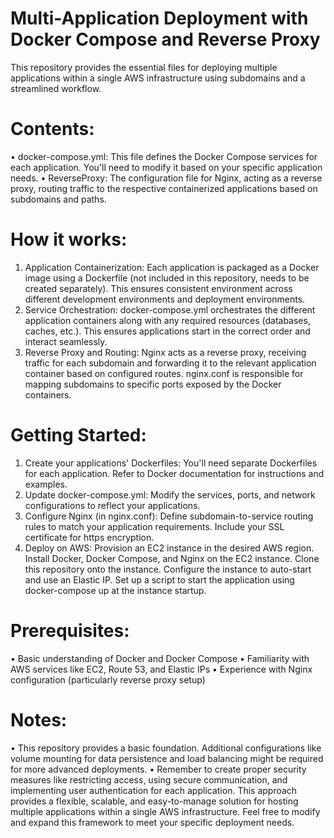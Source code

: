 # Multi-Application Deployment with Docker Compose and Reverse Proxy
This repository provides the essential files for deploying multiple applications within a single AWS infrastructure using subdomains and a streamlined workflow.

# Contents:

•	docker-compose.yml: This file defines the Docker Compose services for each application. You'll need to modify it based on your specific application needs.
•	ReverseProxy: The configuration file for Nginx, acting as a reverse proxy, routing traffic to the respective containerized applications based on subdomains and paths.

# How it works:
1.	Application Containerization: Each application is packaged as a Docker image using a Dockerfile (not included in this repository, needs to be created separately). This ensures consistent environment across different development environments and deployment environments.
2.	Service Orchestration: docker-compose.yml orchestrates the different application containers along with any required resources (databases, caches, etc.). This ensures applications start in the correct order and interact seamlessly.
3.	Reverse Proxy and Routing: Nginx acts as a reverse proxy, receiving traffic for each subdomain and forwarding it to the relevant application container based on configured routes. nginx.conf is responsible for mapping subdomains to specific ports exposed by the Docker containers.
   
# Getting Started:
1.	Create your applications' Dockerfiles: You'll need separate Dockerfiles for each application. Refer to Docker documentation for instructions and examples.
2.	Update docker-compose.yml: Modify the services, ports, and network configurations to reflect your applications.
3.	Configure Nginx (in nginx.conf): Define subdomain-to-service routing rules to match your application requirements. Include your SSL certificate for https encryption.
4.	Deploy on AWS:
	    Provision an EC2 instance in the desired AWS region.
      Install Docker, Docker Compose, and Nginx on the EC2 instance.
	    Clone this repository onto the instance.
	    Configure the instance to auto-start and use an Elastic IP.
	    Set up a script to start the application using docker-compose up at the instance startup.

# Prerequisites:
•	Basic understanding of Docker and Docker Compose
•	Familiarity with AWS services like EC2, Route 53, and Elastic IPs
•	Experience with Nginx configuration (particularly reverse proxy setup)

# Notes:
•	This repository provides a basic foundation. Additional configurations like volume mounting for data persistence and load balancing might be required for more advanced deployments.
•	Remember to create proper security measures like restricting access, using secure communication, and implementing user authentication for each application.
This approach provides a flexible, scalable, and easy-to-manage solution for hosting multiple applications within a single AWS infrastructure. Feel free to modify and expand this framework to meet your specific deployment needs.

